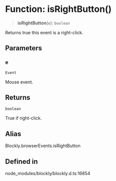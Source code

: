 # Function: isRightButton()

> **isRightButton**(`e`): `boolean`

Returns true this event is a right-click.

## Parameters

### e

`Event`

Mouse event.

## Returns

`boolean`

True if right-click.

## Alias

Blockly.browserEvents.isRightButton

## Defined in

node_modules/blockly/blockly.d.ts:16854

